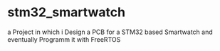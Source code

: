 # stm32_smartwatch
a Project in which i Design a PCB for a STM32 based Smartwatch and eventually Programm it with FreeRTOS
